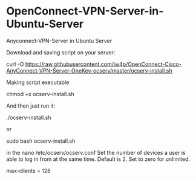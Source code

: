 # OpenConnect-VPN-Server-in-Ubuntu-Server
Anyconnect-VPN-Server in Ubuntu Server

Download and saving script on your server:

curl -O https://raw.githubusercontent.com/iw4p/OpenConnect-Cisco-AnyConnect-VPN-Server-OneKey-ocserv/master/ocserv-install.sh

Making script executable

chmod +x ocserv-install.sh

And then just run it:

./ocserv-install.sh

or

sudo bash ocserv-install.sh


in the nano /etc/ocserv/ocserv.conf  Set the number of devices a user is able to log in from at the same time. Default is 2. Set to zero for unlimited.

max-clients = 128

